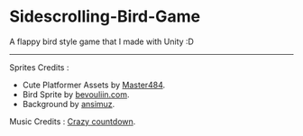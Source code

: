 # Sidescrolling-Bird-Game
A flappy bird style game that I made with Unity :D

--------------------------------------------------
Sprites Credits :
 - Cute Platformer Assets by [Master484](https://opengameart.org/users/master484).
 - Bird Sprite by [bevouliin.com](https://opengameart.org/users/bevouliincom).
 - Background by [ansimuz](https://ansimuz.itch.io/mountain-dusk-parallax-background).

Music Credits : [Crazy countdown](https://www.dl-sounds.com/royalty-free/crazy-countdown/).
